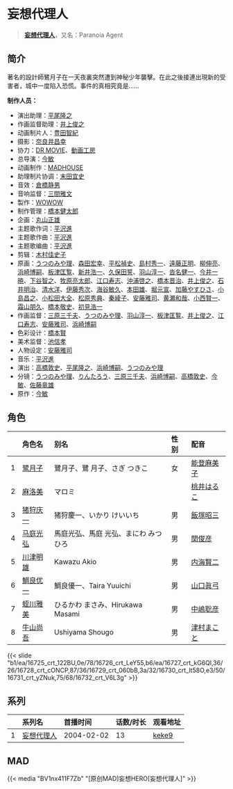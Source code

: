# 妄想代理人


> <u>**[妄想代理人](https://bgm.tv/subject/843)**</u>，又名：Paranoia Agent

## 简介

著名的設計師鷺月子在一天夜裏突然遭到神秘少年襲擊。在此之後接連出現新的受害者，城中一度陷入恐慌。事件的真相究竟是……

**制作人员：**
- 演出助理：[平尾隆之](https://bgm.tv/person/7507)
- 作画监督助理：[井上俊之](https://bgm.tv/person/2177)
- 动画制片人：[豊田智紀](https://bgm.tv/person/49645)
- 摄影：[奈良井昌幸](https://bgm.tv/person/29685)
- 协力：[DR MOVIE](https://bgm.tv/person/11389)、[動画工房](https://bgm.tv/person/6305)
- 总导演：[今敏](https://bgm.tv/person/1313)
- 动画制作：[MADHOUSE](https://bgm.tv/person/603)
- 助理制片协调：[末田宜史](https://bgm.tv/person/14755)
- 音效：[倉橋静男](https://bgm.tv/person/6076)
- 音响监督：[三間雅文](https://bgm.tv/person/42)
- 製作：[WOWOW](https://bgm.tv/person/697)
- 制作管理：[橋本健太郎](https://bgm.tv/person/47509)
- 企画：[丸山正雄](https://bgm.tv/person/914)
- 主题歌作词：[平沢進](https://bgm.tv/person/355)
- 主题歌作曲：[平沢進](https://bgm.tv/person/355)
- 主题歌编曲：[平沢進](https://bgm.tv/person/355)
- 剪辑：[木村佳史子](https://bgm.tv/person/11716)
- 原画：[うつのみや理](https://bgm.tv/person/1862)、[森田宏幸](https://bgm.tv/person/2213)、[平松禎史](https://bgm.tv/person/1756)、[島村秀一](https://bgm.tv/person/1361)、[遠藤正明](https://bgm.tv/person/11616)、[柳伸亮](https://bgm.tv/person/12298)、[浜崎博嗣](https://bgm.tv/person/1208)、[板津匡覧](https://bgm.tv/person/11989)、[新井浩一](https://bgm.tv/person/4)、[久保田誓](https://bgm.tv/person/2650)、[羽山淳一](https://bgm.tv/person/1312)、[沓名健一](https://bgm.tv/person/12149)、[今井一暁](https://bgm.tv/person/12613)、[下谷智之](https://bgm.tv/person/3485)、[牧原亮太郎](https://bgm.tv/person/12505)、[江口寿志](https://bgm.tv/person/2090)、[沖浦啓之](https://bgm.tv/person/2061)、[橋本晋治](https://bgm.tv/person/11390)、[井上俊之](https://bgm.tv/person/2177)、[石井明治](https://bgm.tv/person/241)、[清水洋](https://bgm.tv/person/3564)、[伊藤秀次](https://bgm.tv/person/11405)、[海谷敏久](https://bgm.tv/person/843)、[本田雄](https://bgm.tv/person/1383)、[堀元宣](https://bgm.tv/person/19612)、[加藤やすひさ](https://bgm.tv/person/138)、[小島昌之](https://bgm.tv/person/63752)、[小松田大全](https://bgm.tv/person/15478)、[松原秀典](https://bgm.tv/person/126)、[秦綾子](https://bgm.tv/person/17957)、[安藤雅司](https://bgm.tv/person/1592)、[黄瀬和哉](https://bgm.tv/person/1192)、[小西賢一](https://bgm.tv/person/2176)、[霜山朋久](https://bgm.tv/person/13997)、[橋本敬史](https://bgm.tv/person/3426)、[初見浩一](https://bgm.tv/person/2219)
- 作画监督：[三原三千夫](https://bgm.tv/person/805)、[うつのみや理](https://bgm.tv/person/1862)、[羽山淳一](https://bgm.tv/person/1312)、[板津匡覧](https://bgm.tv/person/11989)、[井上俊之](https://bgm.tv/person/2177)、[江口寿志](https://bgm.tv/person/2090)、[安藤雅司](https://bgm.tv/person/1592)、[浜崎博嗣](https://bgm.tv/person/1208)
- 色彩设计：[橋本賢](https://bgm.tv/person/2073)
- 美术监督：[池信孝](https://bgm.tv/person/14089)
- 人物设定：[安藤雅司](https://bgm.tv/person/1592)
- 音乐：[平沢進](https://bgm.tv/person/355)
- 演出：[高橋敦史](https://bgm.tv/person/3679)、[平尾隆之](https://bgm.tv/person/7507)、[浜崎博嗣](https://bgm.tv/person/1208)、[うつのみや理](https://bgm.tv/person/1862)
- 分镜：[うつのみや理](https://bgm.tv/person/1862)、[りんたろう](https://bgm.tv/person/912)、[三原三千夫](https://bgm.tv/person/805)、[浜崎博嗣](https://bgm.tv/person/1208)、[高橋敦史](https://bgm.tv/person/3679)、[今敏](https://bgm.tv/person/1313)、[佐藤竜雄](https://bgm.tv/person/548)
- 原作：[今敏](https://bgm.tv/person/1313)

## 角色

|     |   角色名   |   别名  | 性别 |  配音  |
|:--- |:------  |:----      |:---  |:--   |
| 1 | [鹭月子](https://bgm.tv/character/16725) | 鷺月子、鷺 月子、さぎ つきこ | 女 | [能登麻美子](https://bgm.tv/person/3827) |
| 2 | [麻洛美](https://bgm.tv/character/16726) | マロミ |  | [桃井はるこ](https://bgm.tv/person/3993) |
| 3 | [猪狩庆一](https://bgm.tv/character/16727) | 猪狩慶一、いかり けいいち | 男 | [飯塚昭三](https://bgm.tv/person/4289) |
| 4 | [马庭光弘](https://bgm.tv/character/16728) | 馬庭光弘、馬庭 光弘、まにわ みつひろ | 男 | [関俊彦](https://bgm.tv/person/3854) |
| 5 | [川津明雄](https://bgm.tv/character/16729) | Kawazu Akio | 男 | [内海賢二](https://bgm.tv/person/3874) |
| 6 | [鯛良优一](https://bgm.tv/character/16730) | 鯛良優一、Taira Yuuichi | 男 | [山口眞弓](https://bgm.tv/person/4057) |
| 7 | [蛭川雅美](https://bgm.tv/character/16731) | ひるかわ まさみ、Hirukawa Masami | 男 | [中嶋聡彦](https://bgm.tv/person/3165) |
| 8 | [牛山尚吾](https://bgm.tv/character/16732) | Ushiyama Shougo | 男 | [津村まこと](https://bgm.tv/person/4017) |

{{< slide "b1/ea/16725_crt_122BU,0e/78/16726_crt_LeY55,b6/ea/16727_crt_kG6Ql,36/26/16728_crt_cONCP,87/36/16729_crt_060bB,3a/32/16730_crt_lt58O,e3/50/16731_crt_yZNuk,75/68/16732_crt_V6L3g" >}}

## 系列

|     | 系列名   | 首播时间       | 话数/时长 | 观看地址                                                     |
| :-- | :---- | :--------- | :---- | :------------------------------------------------------- |
| 1   |[妄想代理人](https://bgm.tv/subject/843)| 2004-02-02 | 13    | [keke9](https://www.keke9.app/play/57343-31-298823.html) |


## MAD

{{< media  "BV1nx411F7Zb"
"[原创MAD]妄想HERO[妄想代理人]"  >}}
